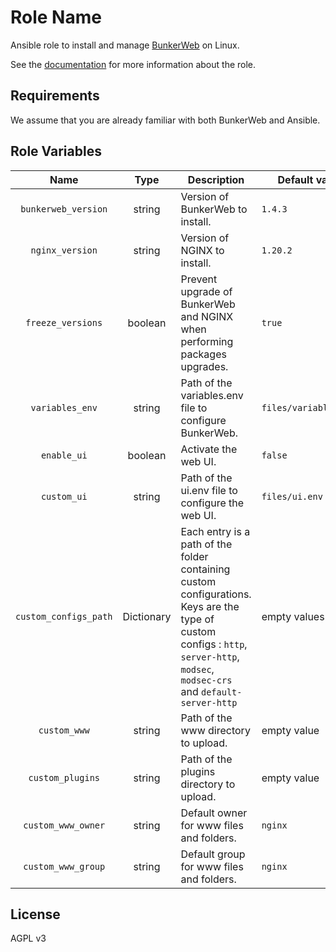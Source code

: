 Role Name
=========

Ansible role to install and manage [BunkerWeb](https://docs.bunkerweb.io) on Linux.

See the [documentation](https://docs.bunkerweb.io/1.4/integrations/#ansible) for more information about the role.

Requirements
------------

We assume that you are already familiar with both BunkerWeb and Ansible.

Role Variables
--------------

| Name  | Type  | Description  | Default value  |
|:-----:|:-----:|--------------|----------------|
| `bunkerweb_version` | string | Version of BunkerWeb to install. | `1.4.3` |
| `nginx_version` | string | Version of NGINX to install. | `1.20.2` |
| `freeze_versions` | boolean | Prevent upgrade of BunkerWeb and NGINX when performing packages upgrades. | `true` |
| `variables_env` | string | Path of the variables.env file to configure BunkerWeb. | `files/variables.env` |
| `enable_ui` | boolean | Activate the web UI. | `false` |
| `custom_ui` | string | Path of the ui.env file to configure the web UI. | `files/ui.env` |
| `custom_configs_path` | Dictionary | Each entry is a path of the folder containing custom configurations. Keys are the type of custom configs : `http`, `server-http`, `modsec`, `modsec-crs` and `default-server-http` | empty values |
| `custom_www` | string | Path of the www directory to upload. | empty value |
| `custom_plugins` | string | Path of the plugins directory to upload. | empty value |
| `custom_www_owner` | string | Default owner for www files and folders. | `nginx` |
| `custom_www_group` | string | Default group for www files and folders. | `nginx` |

License
-------

AGPL v3
